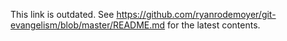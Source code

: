 This link is outdated. See https://github.com/ryanrodemoyer/git-evangelism/blob/master/README.md for the latest contents.
